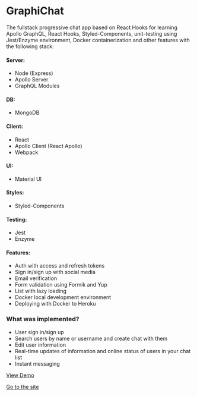 # GraphiChat

The fullstack progressive chat app based on React Hooks for learning Apollo GraphQL, React Hooks, Styled-Components, unit-testing using Jest/Enzyme environment, Docker containerization and other features with the following stack:

#### Server:
- Node (Express)
- Apollo Server
- GraphQL Modules
#### DB:
- MongoDB
#### Client:
- React
- Apollo Client (React Apollo)
- Webpack
#### UI:
- Material UI
#### Styles:
- Styled-Components
#### Testing:
- Jest
- Enzyme
#### Features:
- Auth with access and refresh tokens
- Sign in/sign up with social media
- Email verification
- Form validation using Formik and Yup
- List with lazy loading
- Docker local development environment
- Deploying with Docker to Heroku
### What was implemented?
- User sign in/sign up
- Search users by name or username and create chat with them
- Edit user information
- Real-time updates of information and online status of users in your chat list
- Instant messaging

[View Demo](https://drive.google.com/file/d/19Sw2f1vi4W_qwe_vle-Ldbes99980ucg/view?usp=sharing)

[Go to the site](https://graphichat.herokuapp.com/)
